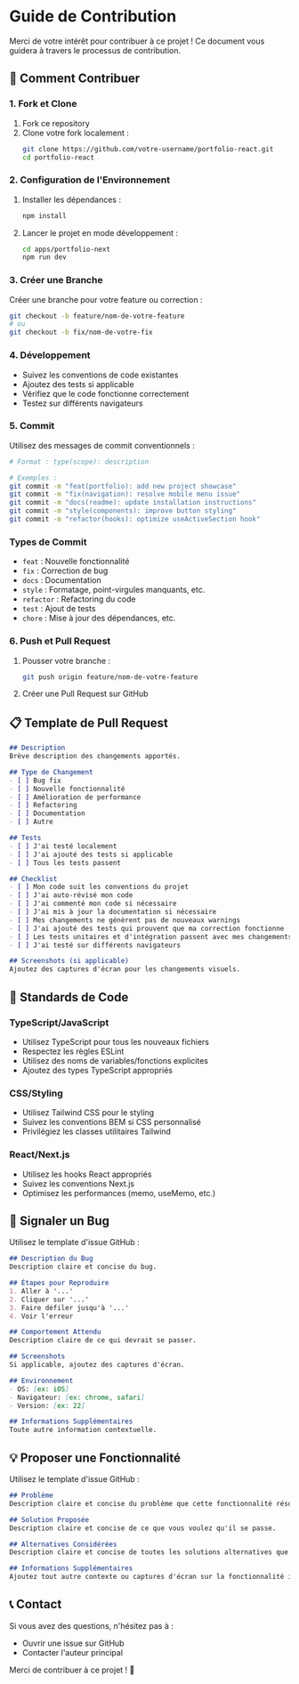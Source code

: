 # Guide de Contribution

Merci de votre intérêt pour contribuer à ce projet ! Ce document vous guidera à travers le processus de contribution.

## 🚀 Comment Contribuer

### 1. Fork et Clone

1. Fork ce repository
2. Clone votre fork localement :
   ```bash
   git clone https://github.com/votre-username/portfolio-react.git
   cd portfolio-react
   ```

### 2. Configuration de l'Environnement

1. Installer les dépendances :
   ```bash
   npm install
   ```

2. Lancer le projet en mode développement :
   ```bash
   cd apps/portfolio-next
   npm run dev
   ```

### 3. Créer une Branche

Créer une branche pour votre feature ou correction :

```bash
git checkout -b feature/nom-de-votre-feature
# ou
git checkout -b fix/nom-de-votre-fix
```

### 4. Développement

- Suivez les conventions de code existantes
- Ajoutez des tests si applicable
- Vérifiez que le code fonctionne correctement
- Testez sur différents navigateurs

### 5. Commit

Utilisez des messages de commit conventionnels :

```bash
# Format : type(scope): description

# Exemples :
git commit -m "feat(portfolio): add new project showcase"
git commit -m "fix(navigation): resolve mobile menu issue"
git commit -m "docs(readme): update installation instructions"
git commit -m "style(components): improve button styling"
git commit -m "refactor(hooks): optimize useActiveSection hook"
```

### Types de Commit
- `feat` : Nouvelle fonctionnalité
- `fix` : Correction de bug
- `docs` : Documentation
- `style` : Formatage, point-virgules manquants, etc.
- `refactor` : Refactoring du code
- `test` : Ajout de tests
- `chore` : Mise à jour des dépendances, etc.

### 6. Push et Pull Request

1. Pousser votre branche :
   ```bash
   git push origin feature/nom-de-votre-feature
   ```

2. Créer une Pull Request sur GitHub

## 📋 Template de Pull Request

```markdown
## Description
Brève description des changements apportés.

## Type de Changement
- [ ] Bug fix
- [ ] Nouvelle fonctionnalité
- [ ] Amélioration de performance
- [ ] Refactoring
- [ ] Documentation
- [ ] Autre

## Tests
- [ ] J'ai testé localement
- [ ] J'ai ajouté des tests si applicable
- [ ] Tous les tests passent

## Checklist
- [ ] Mon code suit les conventions du projet
- [ ] J'ai auto-révisé mon code
- [ ] J'ai commenté mon code si nécessaire
- [ ] J'ai mis à jour la documentation si nécessaire
- [ ] Mes changements ne génèrent pas de nouveaux warnings
- [ ] J'ai ajouté des tests qui prouvent que ma correction fonctionne
- [ ] Les tests unitaires et d'intégration passent avec mes changements
- [ ] J'ai testé sur différents navigateurs

## Screenshots (si applicable)
Ajoutez des captures d'écran pour les changements visuels.
```

## 🎯 Standards de Code

### TypeScript/JavaScript
- Utilisez TypeScript pour tous les nouveaux fichiers
- Respectez les règles ESLint
- Utilisez des noms de variables/fonctions explicites
- Ajoutez des types TypeScript appropriés

### CSS/Styling
- Utilisez Tailwind CSS pour le styling
- Suivez les conventions BEM si CSS personnalisé
- Privilégiez les classes utilitaires Tailwind

### React/Next.js
- Utilisez les hooks React appropriés
- Suivez les conventions Next.js
- Optimisez les performances (memo, useMemo, etc.)

## 🐛 Signaler un Bug

Utilisez le template d'issue GitHub :

```markdown
## Description du Bug
Description claire et concise du bug.

## Étapes pour Reproduire
1. Aller à '...'
2. Cliquer sur '...'
3. Faire défiler jusqu'à '...'
4. Voir l'erreur

## Comportement Attendu
Description claire de ce qui devrait se passer.

## Screenshots
Si applicable, ajoutez des captures d'écran.

## Environnement
- OS: [ex: iOS]
- Navigateur: [ex: chrome, safari]
- Version: [ex: 22]

## Informations Supplémentaires
Toute autre information contextuelle.
```

## 💡 Proposer une Fonctionnalité

Utilisez le template d'issue GitHub :

```markdown
## Problème
Description claire et concise du problème que cette fonctionnalité résoudrait.

## Solution Proposée
Description claire et concise de ce que vous voulez qu'il se passe.

## Alternatives Considérées
Description claire et concise de toutes les solutions alternatives que vous avez considérées.

## Informations Supplémentaires
Ajoutez tout autre contexte ou captures d'écran sur la fonctionnalité ici.
```

## 📞 Contact

Si vous avez des questions, n'hésitez pas à :
- Ouvrir une issue sur GitHub
- Contacter l'auteur principal

Merci de contribuer à ce projet ! 🎉 